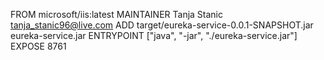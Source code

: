 FROM microsoft/iis:latest
MAINTAINER Tanja Stanic <tanja_stanic96@live.com>
ADD target/eureka-service-0.0.1-SNAPSHOT.jar eureka-service.jar
ENTRYPOINT ["java", "-jar", "./eureka-service.jar"]
EXPOSE 8761